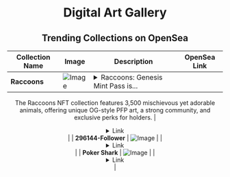 <div align="center">

# Digital Art Gallery

## Trending Collections on OpenSea

| Collection Name                       | Image                                                                                     | Description                       | OpenSea Link                                                                                          |
|---------------------------------------|-------------------------------------------------------------------------------------------|-----------------------------------|--------------------------------------------------------------------------------------------------------|
| **Raccoons** | ![Image](https://i.seadn.io/s/raw/files/069cafcc29da58d96eebd9fddde3baac.gif?w=500&auto=format?w=200&auto=format) | <details><summary>Raccoons: Genesis Mint Pass is...</summary>Raccoons: Genesis Mint Pass is the key to the first NFT collection in the interwoven world of Initia. With 3,300 tickets available, holders will be granted a free mint when the Initia mainnet launches.

The Raccoons NFT collection features 3,500 mischievous yet adorable animals, offering unique OG-style PFP art, a strong community, and exclusive perks for holders.</details> | <details><summary>Link</summary>[Raccoons](https://opensea.io/collection/raccoons-genesis-pass-collection)</details> |
| **296144-Follower** | ![Image](https://raw.seadn.io/files/bfe123c571bf92f332d3fdb60b8ec794.svg?w=200&auto=format) |  | <details><summary>Link</summary>[296144-Follower](https://opensea.io/collection/296144-follower)</details> |
| **Poker Shark** | ![Image](https://i.seadn.io/s/raw/files/05aaf331818172542b86d4e28b6ec741.jpg?w=500&auto=format?w=200&auto=format) |  | <details><summary>Link</summary>[Poker Shark](https://opensea.io/collection/poker-shark-2)</details> |

</div>